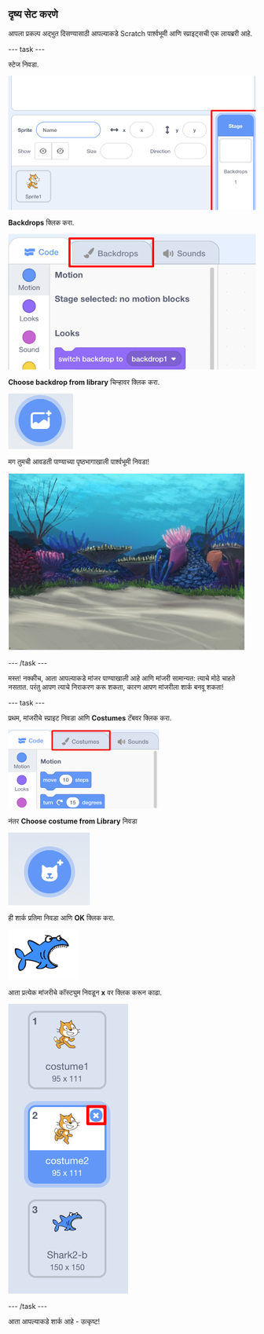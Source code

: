## दृष्य सेट करणे

आपला प्रकल्प अद्भुत दिसण्यासाठी आपल्याकडे Scratch पार्श्वभूमी आणि स्प्राइट्सची एक लायब्ररी आहे.

--- task ---

स्टेज निवडा.

![स्टेज निवडा](images/looksSelectStage.png)

**Backdrops** क्लिक करा.

![बॅकड्रॉप टॅब](images/looksBackdrops.png)

**Choose backdrop from library** चिन्हावर क्लिक करा.

![The Choose backdrop icon](images/looksChooseBg.png)

मग तुमची आवडती पाण्याच्या पृष्ठभागाखाली पार्श्वभूमी निवडा!

![An underwater scene](images/looksUnderwater.png)

--- /task ---

मस्त! नक्कीच, आता आपल्याकडे मांजर पाण्याखाली आहे आणि मांजरी सामान्यत: त्याचे मोठे चाहते नसतात. परंतु आपण त्याचे निराकरण करू शकता, कारण आपण मांजरीला शार्क बनवू शकता!

--- task ---

प्रथम, मांजरीचे स्प्राइट निवडा आणि **Costumes** टॅबवर क्लिक करा.

![](images/cool2.png)

नंतर **Choose costume from Library** निवडा

![](images/cool3.png)

ही शार्क प्रतिमा निवडा आणि **OK** क्लिक करा.

![The shark costume](images/looksShark.png)

आता प्रत्येक मांजरीचे कॉस्ट्युम निवडून **x** वर क्लिक करून काढा.

![](images/coolDeleteCostumes.png)

--- /task ---

आता आपल्याकडे शार्क आहे - उत्कृष्ट!